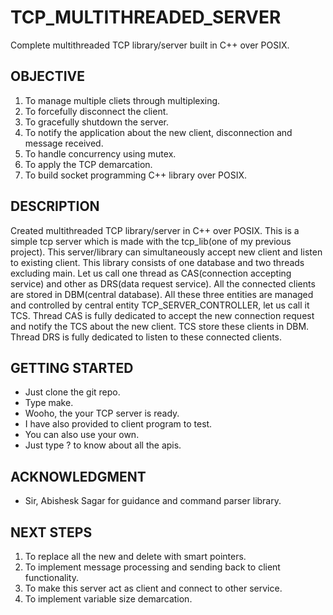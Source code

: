 # TCP_MULTITHREADED_SERVER

Complete multithreaded TCP library/server built in C++ over POSIX.

## OBJECTIVE
1. To manage multiple cliets through multiplexing.
2. To forcefully disconnect the client.
3. To gracefully shutdown the server.
4. To notify the application about the new client, disconnection and message received.
5. To handle concurrency using mutex.
6. To apply the TCP demarcation.
7. To build socket programming C++ library over POSIX.

## DESCRIPTION
Created multithreaded TCP library/server in C++ over POSIX. This is a simple tcp server which is made with the tcp_lib(one of my previous project). This server/library can simultaneously accept new client and listen to existing client. This library consists of one database and two threads excluding main. Let us call one thread as CAS(connection accepting service) and other as DRS(data request service). All the connected clients are stored in DBM(central database). All these three entities are managed and controlled by central entity TCP_SERVER_CONTROLLER, let us call it TCS. Thread CAS is fully dedicated to accept the new connection request and notify the TCS about the new client. TCS store these clients in DBM. Thread DRS is fully dedicated to listen to these connected clients. 

## GETTING STARTED
- Just clone the git repo.
- Type make.
- Wooho, the your TCP server is ready.
- I have also provided to client program to test.
- You can also use your own.
- Just type ? to know about all the apis.

## ACKNOWLEDGMENT
- Sir, Abishesk Sagar for guidance and command parser library.

## NEXT STEPS
1. To replace all the new and delete with smart pointers.
2. To implement message processing and sending back to client functionality.
3. To make this server act as client and connect to other service.
4. To implement variable size demarcation.
